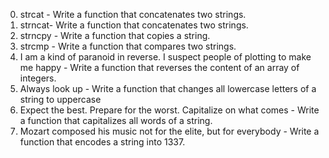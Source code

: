 0. strcat - Write a function that concatenates two strings.
1. strncat- Write a function that concatenates two strings.
2. strncpy - Write a function that copies a string.
3. strcmp - Write a function that compares two strings.
4. I am a kind of paranoid in reverse. I suspect people of plotting to make me happy - Write a function that reverses the content of an array of integers.
5. Always look up - Write a function that changes all lowercase letters of a string to uppercase
6. Expect the best. Prepare for the worst. Capitalize on what comes - Write a function that capitalizes all words of a string.
7. Mozart composed his music not for the elite, but for everybody - Write a function that encodes a string into 1337.
